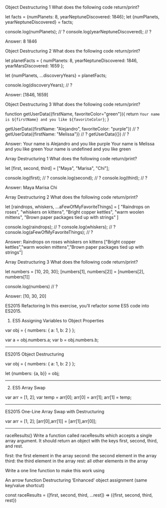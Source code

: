 Object Destructuring 1
What does the following code return/print?

let facts = {numPlanets: 8, yearNeptuneDiscovered: 1846};
let {numPlanets, yearNeptuneDiscovered} = facts;

console.log(numPlanets); // ?
console.log(yearNeptuneDiscovered); // ?

Answer:
8
1846


Object Destructuring 2
What does the following code return/print?

let planetFacts = {
  numPlanets: 8,
  yearNeptuneDiscovered: 1846,
  yearMarsDiscovered: 1659
};

let {numPlanets, ...discoveryYears} = planetFacts;

console.log(discoveryYears); // ?

Answer:
[1846, 1659]


Object Destructuring 3
What does the following code return/print?

function getUserData({firstName, favoriteColor="green"}){
  return `Your name is ${firstName} and you like ${favoriteColor}`;
}

getUserData({firstName: "Alejandro", favoriteColor: "purple"}) // ?
getUserData({firstName: "Melissa"}) // ?
getUserData({}) // ?

Answer:
Your name is Alejandro and you like purple
Your name is Melissa and you like green
Your name is undefined and you like green


Array Destructuring 1
What does the following code return/print?

let [first, second, third] = ["Maya", "Marisa", "Chi"];

console.log(first); // ?
console.log(second); // ?
console.log(third); // ?

Answer:
Maya
Marisa
Chi


Array Destructuring 2
What does the following code return/print?

let [raindrops, whiskers, ...aFewOfMyFavoriteThings] = [
  "Raindrops on roses",
  "whiskers on kittens",
  "Bright copper kettles",
  "warm woolen mittens",
  "Brown paper packages tied up with strings"
]

console.log(raindrops); // ?
console.log(whiskers); // ?
console.log(aFewOfMyFavoriteThings); // ?

Answer:
Raindrops on roses
whiskers on kittens
["Bright copper kettles","warm woolen mittens","Brown paper packages tied up with strings"]


Array Destructuring 3
What does the following code return/print?

let numbers = [10, 20, 30];
[numbers[1], numbers[2]] = [numbers[2], numbers[1]]

console.log(numbers) // ?

Answer:
[10, 30, 20]


ES2015 Refactoring
In this exercise, you’ll refactor some ES5 code into ES2015.

1) ES5 Assigning Variables to Object Properties

var obj = {
  numbers: {
    a: 1,
    b: 2
  }
};

var a = obj.numbers.a;
var b = obj.numbers.b;
______

ES2015 Object Destructuring

var obj = {
  numbers: {
    a: 1,
    b: 2
  }
};

let {numbers: {a, b}} = obj;
______


2) ES5 Array Swap

var arr = [1, 2];
var temp = arr[0];
arr[0] = arr[1];
arr[1] = temp;
______

ES2015 One-Line Array Swap with Destructuring

var arr = [1, 2];
[arr[0],arr[1]] = [arr[1],arr[0]];
______


raceResults()
Write a function called raceResults which accepts a single array argument. It should return an object with the keys first, second, third, and rest.

first: the first element in the array
second: the second element in the array
third: the third element in the array
rest: all other elements in the array

Write a one line function to make this work using

An arrow function
Destructuring
‘Enhanced’ object assignment (same key/value shortcut)

const raceResults = ([first, second, third, ...rest]) => ({first, second, third, rest})